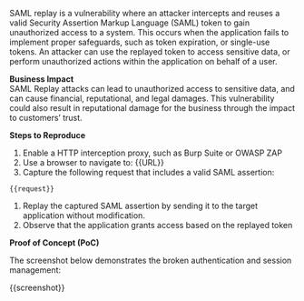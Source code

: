 SAML replay is a vulnerability where an attacker intercepts and reuses a valid Security Assertion Markup Language (SAML) token to gain unauthorized access to a system. This occurs when the application fails to implement proper safeguards, such as token expiration, or single-use tokens. An attacker can use the replayed token to access sensitive data, or perform unauthorized actions within the application on behalf of a user.

**Business Impact**  
SAML Replay attacks can lead to unauthorized access to sensitive data, and can cause financial, reputational, and legal damages. This vulnerability could also result in reputational damage for the business through the impact to customers’ trust.

**Steps to Reproduce**

1. Enable a HTTP interception proxy, such as Burp Suite or OWASP ZAP
1. Use a browser to navigate to: {{URL}}
1. Capture the following request that includes a valid SAML assertion:

```
{{request}}
```

1. Replay the captured SAML assertion by sending it to the target application without modification.
1. Observe that the application grants access based on the replayed token


**Proof of Concept (PoC)**

The screenshot below demonstrates the broken authentication and session management:

{{screenshot}}
